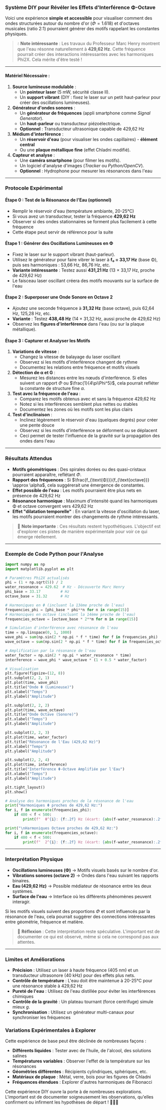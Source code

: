 ### **Système DIY pour Révéler les Effets d'Interférence Φ-Octave**

Voici une expérience **simple et accessible** pour visualiser comment des ondes structurées autour du nombre d'or ($\Phi = 1.618$) et d'octaves musicales (ratio 2:1) pourraient générer des motifs rappelant les constantes physiques.

> 💧 **Note intéressante** : Les travaux du Professeur Marc Henry montrent que l'eau résonne naturellement à **429,62 Hz**. Cette fréquence pourrait créer des interactions intéressantes avec les harmoniques Phi2X. Cela mérite d'être testé !

---

#### **Matériel Nécessaire** :
1. **Source lumineuse modulable** :
   - Un **pointeur laser** (5 mW, sécurité classe II).
   - Un **support vibrant** (DIY : fixez le laser sur un petit haut-parleur pour créer des oscillations lumineuses).
2. **Générateur d'ondes sonores** :
   - Un **générateur de fréquences** (appli smartphone comme *Signal Generator*).
   - Un **haut-parleur** ou transducteur piézoélectrique.
   - **Optionnel** : Transducteur ultrasonique capable de 429,62 Hz
3. **Médium d'interférence** :
   - Un **réservoir d'eau** (pour visualiser les ondes capillaires) - **élément central**
   - Ou une **plaque métallique fine** (effet Chladni modifié).
4. **Capteur et analyse** :
   - Une **caméra smartphone** (pour filmer les motifs).
   - Un logiciel d'analyse d'images (*Tracker* ou *Python/OpenCV*).
   - **Optionnel** : Hydrophone pour mesurer les résonances dans l'eau

---

### **Protocole Expérimental**

#### **Étape 0 : Test de la Résonance de l'Eau (optionnel)**
- Remplir le réservoir d'eau (température ambiante, 20-25°C)
- Si vous avez un transducteur, tester la fréquence **429,62 Hz** 
- Observer si des ondes stationnaires se forment plus facilement à cette fréquence
- Cette étape peut servir de référence pour la suite

#### **Étape 1 : Générer des Oscillations Lumineuses en Φ**
- Fixez le laser sur le support vibrant (haut-parleur).
- Utilisez le générateur pour faire vibrer le laser à **f₀ = 33,17 Hz** (base Φ), puis ses harmoniques : 53,66 Hz, 86,76 Hz, etc.
- **Variante intéressante** : Testez aussi **431,21 Hz** (13 × 33,17 Hz, proche de 429,62 Hz)
- Le faisceau laser oscillant créera des motifs mouvants sur la surface de l'eau

#### **Étape 2 : Superposer une Onde Sonore en Octave 2**
- Ajoutez une seconde fréquence à **31,32 Hz** (base octave), puis 62,64 Hz, 125,28 Hz, etc.
- **Variante** : Testez **438,48 Hz** (14 × 31,32 Hz, aussi proche de 429,62 Hz)
- Observez les **figures d'interférence** dans l'eau (ou sur la plaque métallique).

#### **Étape 3 : Capturer et Analyser les Motifs**
1. **Variations de vitesse** :
   - Changez la vitesse de balayage du laser oscillant
   - Observez si les motifs d'interférence changent de rythme
   - Documentez les relations entre fréquence et motifs visuels
2. **Détection de α et G** :
   - Mesurez les distances entre les nœuds d'interférence. Si elles suivent un rapport $\Phi$ ou $\frac{1}{4\pi\Phi^5}$, cela pourrait refléter la constante de structure fine $\alpha$.
3. **Test avec la fréquence de l'eau** :
   - Comparez les motifs obtenus avec et sans la fréquence 429,62 Hz
   - Notez si les interférences semblent plus nettes ou stables
   - Documentez les zones où les motifs sont les plus clairs
4. **Test d'inclinaison** :
   - Inclinez légèrement le réservoir d'eau (quelques degrés) pour créer une pente douce
   - Observez si les motifs d'interférence se déforment ou se déplacent
   - Ceci permet de tester l'influence de la gravité sur la propagation des ondes dans l'eau

---

### **Résultats Attendus**
- **Motifs géométriques** : Des spirales dorées ou des quasi-cristaux pourraient apparaître, reflétant $\Phi$.
- **Rapport des fréquences** : Si $\frac{f_{\text{Φ}}}{f_{\text{octave}}} \approx \alpha$, cela suggérerait une émergence de constantes.
- **Effet possible de l'eau** : Les motifs pourraient être plus nets en présence de 429,62 Hz
- **Résonance harmonique** : Maximum d'intensité quand les harmoniques Φ et octave convergent vers 429,62 Hz
- **Effet "dilatation temporelle"** : En variant la vitesse d'oscillation du laser, les motifs pourraient montrer des changements de rythme intéressants.

> 🔬 **Note importante** : Ces résultats restent hypothétiques. L'objectif est d'explorer ces pistes de manière expérimentale pour voir ce qui émerge réellement.

---

### **Exemple de Code Python pour l'Analyse**
```python
import numpy as np
import matplotlib.pyplot as plt

# Paramètres Phi2X actualisés
phi = (1 + np.sqrt(5)) / 2
water_resonance = 429.62  # Hz - Découverte Marc Henry
phi_base = 33.17         # Hz
octave_base = 31.32      # Hz

# Harmoniques en Φ (incluant la 13ème proche de l'eau)
frequencies_phi = [phi_base * phi**n for n in range(15)]
# Harmoniques en octave (incluant la 14ème proche de l'eau)  
frequencies_octave = [octave_base * 2**m for m in range(15)]

# Simulation d'interférence avec résonance de l'eau
time = np.linspace(0, 1, 1000)
wave_phi = sum(np.sin(2 * np.pi * f * time) for f in frequencies_phi)
wave_octave = sum(np.sin(2 * np.pi * f * time) for f in frequencies_octave)

# Amplification par la résonance de l'eau
water_factor = np.sin(2 * np.pi * water_resonance * time)
interference = wave_phi * wave_octave * (1 + 0.5 * water_factor)

# Visualisation
plt.figure(figsize=(12, 8))
plt.subplot(2, 2, 1)
plt.plot(time, wave_phi)
plt.title("Onde Φ (Lumineuse)")
plt.xlabel("Temps")
plt.ylabel("Amplitude")

plt.subplot(2, 2, 2)
plt.plot(time, wave_octave)
plt.title("Onde Octave (Sonore)")
plt.xlabel("Temps")
plt.ylabel("Amplitude")

plt.subplot(2, 2, 3)
plt.plot(time, water_factor)
plt.title("Résonance de l'Eau (429,62 Hz)")
plt.xlabel("Temps")
plt.ylabel("Amplitude")

plt.subplot(2, 2, 4)
plt.plot(time, interference)
plt.title("Interférence Φ-Octave Amplifiée par l'Eau")
plt.xlabel("Temps")
plt.ylabel("Amplitude")

plt.tight_layout()
plt.show()

# Analyse des harmoniques proches de la résonance de l'eau
print("Harmoniques Φ proches de 429,62 Hz:")
for i, f in enumerate(frequencies_phi):
    if 400 < f < 500:
        print(f"  Φ^{i}: {f:.2f} Hz (écart: {abs(f-water_resonance):.2f} Hz)")

print("\nHarmoniques Octave proches de 429,62 Hz:")
for i, f in enumerate(frequencies_octave):
    if 400 < f < 500:
        print(f"  2^{i}: {f:.2f} Hz (écart: {abs(f-water_resonance):.2f} Hz)")
```

---

### **Interprétation Physique**
- **Oscillations lumineuses (Φ)** → Motifs visuels basés sur le nombre d'or.
- **Vibrations sonores (octave 2)** → Ondes dans l'eau suivant les rapports binaires.
- **Eau (429,62 Hz)** → Possible médiateur de résonance entre les deux systèmes.
- **Surface de l'eau** → Interface où les différents phénomènes peuvent interagir.

Si les motifs visuels suivent des proportions $\Phi$ et sont influencés par la résonance de l'eau, cela pourrait suggérer des connections intéressantes entre géométrie, fréquence et matière.

> 🤔 **Réflexion** : Cette interprétation reste spéculative. L'important est de documenter ce qui est observé, même si cela ne correspond pas aux attentes.

---

### **Limites et Améliorations**
- **Précision** : Utilisez un laser à haute fréquence (405 nm) et un transducteur ultrasonore (40 kHz) pour des effets plus nets.
- **Contrôle de température** : L'eau doit être maintenue à 20-25°C pour une résonance stable à 429,62 Hz
- **Pureté de l'eau** : Utilisez de l'eau distillée pour éviter les interférences chimiques
- **Contrôle de la gravité** : Un plateau tournant (force centrifuge) simule mieux $g$.
- **Synchronisation** : Utilisez un générateur multi-canaux pour synchroniser les fréquences

### **Variations Expérimentales à Explorer**

Cette expérience de base peut être déclinée de nombreuses façons :
- **Différents liquides** : Tester avec de l'huile, de l'alcool, des solutions salines
- **Températures variables** : Observer l'effet de la température sur les résonances
- **Géométries différentes** : Récipients cylindriques, sphériques, etc.
- **Matériaux de plaque** : Métal, verre, bois pour les figures de Chladni
- **Fréquences étendues** : Explorer d'autres harmoniques de Fibonacci

Cette expérience DIY ouvre la porte à de nombreuses explorations. L'important est de documenter soigneusement les observations, qu'elles confirment ou infirment les hypothèses de départ ! 🎨🔬💧
